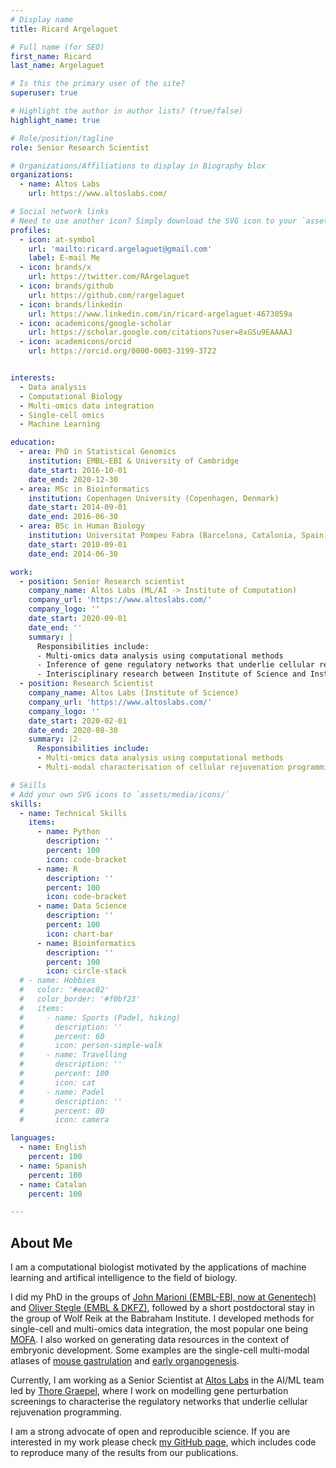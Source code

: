 ```yaml
---
# Display name
title: Ricard Argelaguet

# Full name (for SEO)
first_name: Ricard 
last_name: Argelaguet

# Is this the primary user of the site?
superuser: true

# Highlight the author in author lists? (true/false)
highlight_name: true

# Role/position/tagline
role: Senior Research Scientist

# Organizations/Affiliations to display in Biography blox
organizations:
  - name: Altos Labs
    url: https://www.altoslabs.com/

# Social network links
# Need to use another icon? Simply download the SVG icon to your `assets/media/icons/` folder.
profiles:
  - icon: at-symbol
    url: 'mailto:ricard.argelaguet@gmail.com'
    label: E-mail Me
  - icon: brands/x
    url: https://twitter.com/RArgelaguet
  - icon: brands/github
    url: https://github.com/rargelaguet
  - icon: brands/linkedin
    url: https://www.linkedin.com/in/ricard-argelaguet-4673059a
  - icon: academicons/google-scholar
    url: https://scholar.google.com/citations?user=8xGSu9EAAAAJ
  - icon: academicons/orcid
    url: https://orcid.org/0000-0003-3199-3722


interests:
  - Data analysis
  - Computational Biology
  - Multi-omics data integration
  - Single-cell omics
  - Machine Learning

education:
  - area: PhD in Statistical Genomics
    institution: EMBL-EBI & University of Cambridge
    date_start: 2016-10-01
    date_end: 2020-12-30
  - area: MSc in Bioinformatics
    institution: Copenhagen University (Copenhagen, Denmark)
    date_start: 2014-09-01
    date_end: 2016-06-30
  - area: BSc in Human Biology
    institution: Universitat Pompeu Fabra (Barcelona, Catalonia, Spain)
    date_start: 2010-09-01
    date_end: 2014-06-30

work:
  - position: Senior Research scientist
    company_name: Altos Labs (ML/AI -> Institute of Computation)
    company_url: 'https://www.altoslabs.com/'
    company_logo: ''
    date_start: 2020-09-01
    date_end: ''
    summary: |
      Responsibilities include:
      - Multi-omics data analysis using computational methods
      - Inference of gene regulatory networks that underlie cellular rejuvenation programming.
      - Interisciplinary research between Institute of Science and Institute of Computation.
  - position: Research Scientist
    company_name: Altos Labs (Institute of Science)
    company_url: 'https://www.altoslabs.com/'
    company_logo: ''
    date_start: 2020-02-01
    date_end: 2020-08-30
    summary: |2-
      Responsibilities include:
      - Multi-omics data analysis using computational methods
      - Multi-modal characterisation of cellular rejuvenation programming at single-cell resolution

# Skills
# Add your own SVG icons to `assets/media/icons/`
skills:
  - name: Technical Skills
    items:
      - name: Python
        description: ''
        percent: 100
        icon: code-bracket
      - name: R
        description: ''
        percent: 100
        icon: code-bracket
      - name: Data Science
        description: ''
        percent: 100
        icon: chart-bar
      - name: Bioinformatics
        description: ''
        percent: 100
        icon: circle-stack
  # - name: Hobbies
  #   color: '#eeac02'
  #   color_border: '#f0bf23'
  #   items:
  #     - name: Sports (Padel, hiking)
  #       description: ''
  #       percent: 60
  #       icon: person-simple-walk
  #     - name: Travelling
  #       description: ''
  #       percent: 100
  #       icon: cat
  #     - name: Padel
  #       description: ''
  #       percent: 80
  #       icon: camera

languages:
  - name: English
    percent: 100
  - name: Spanish
    percent: 100
  - name: Catalan
    percent: 100

---
```


## About Me

I am a computational biologist motivated by the applications of machine learning and artifical intelligence to the field of biology.

I did my PhD in the groups of [John Marioni (EMBL-EBI, now at Genentech)](https://www.ebi.ac.uk/research/marioni/) and [Oliver Stegle (EMBL & DKFZ)](https://www.embl.org/groups/stegle/), followed by a short postdoctoral stay in the group of Wolf Reik at the Babraham Institute. I developed methods for single-cell and multi-omics data integration, the most popular one being [MOFA](https://biofam.github.io/MOFA2/). I also worked on generating data resources in the context of embryonic development. Some examples are the single-cell multi-modal atlases of [mouse gastrulation](https://www.nature.com/articles/s41586-019-1825-8) and [early organogenesis](https://www.biorxiv.org/content/10.1101/2022.06.15.496239v1).

Currently, I am working as a Senior Scientist at [Altos Labs](https://altoslabs.com/) in the AI/ML team led by [Thore Graepel](https://thoregraepel.github.io/), where I work on modelling gene perturbation screenings to characterise the regulatory networks that underlie cellular rejuvenation programming.

I am a strong advocate of open and reproducible science. If you are interested in my work please check [my GitHub page](https://github.com/rargelaguet), which includes code to reproduce many of the results from our publications.

